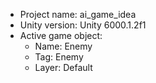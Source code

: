 <!-- UNITY CODE ASSIST INSTRUCTIONS START -->
- Project name: ai_game_idea
- Unity version: Unity 6000.1.2f1
- Active game object:
  - Name: Enemy
  - Tag: Enemy
  - Layer: Default
<!-- UNITY CODE ASSIST INSTRUCTIONS END -->